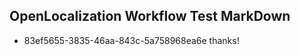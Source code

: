 ## OpenLocalization Workflow Test MarkDown
* 83ef5655-3835-46aa-843c-5a758968ea6e thanks!

<!--HONumber=Jul16_HO5-->


